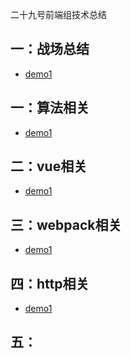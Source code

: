 二十九号前端组技术总结

## 一：战场总结
- [
demo1](./docs/demo1.md)


## 一：算法相关
- [demo1](./docs/demo1.md)



## 二：vue相关
- [demo1](./docs/demo1.md)



## 三：webpack相关
- [demo1](./docs/demo1.md)


## 四：http相关
- [demo1](./docs/demo1.md)

## 五：
